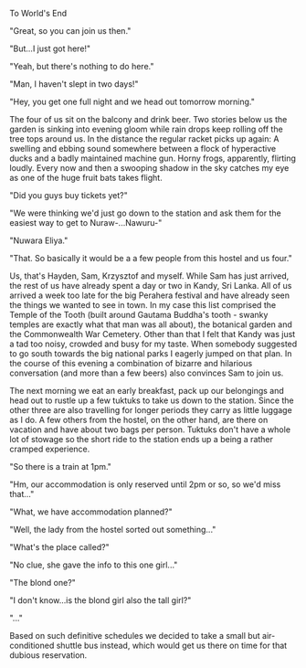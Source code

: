 To World's End


"Great, so you can join us then."

"But...I just got here!"

"Yeah, but there's nothing to do here."

"Man, I haven't slept in two days!"

"Hey, you get one full night and we head out tomorrow morning."

The four of us sit on the balcony and drink beer. Two stories below us the garden is sinking into evening gloom while rain drops keep rolling off the tree tops around us. In the distance the regular racket picks up again: A swelling and ebbing sound somewhere between a flock of hyperactive ducks and a badly maintained machine gun. Horny frogs, apparently, flirting loudly. Every now and then a swooping shadow in the sky catches my eye as one of the huge fruit bats takes flight.

"Did you guys buy tickets yet?"

"We were thinking we'd just go down to the station and ask them for the easiest way to get to Nuraw-...Nawuru-"

"Nuwara Eliya."

"That. So basically it would be a a few people from this hostel and us four."


Us, that's Hayden, Sam, Krzysztof and myself. While Sam has just arrived, the rest of us have already spent a day or two in Kandy, Sri Lanka. All of us arrived a week too late for the big Perahera festival and have already seen the things we wanted to see in town. In my case this list comprised the Temple of the Tooth (built around Gautama Buddha's tooth - swanky temples are exactly what that man was all about), the botanical garden and the Commonwealth War Cemetery. Other than that I felt that Kandy was just a tad too noisy, crowded and busy for my taste. When somebody suggested to go south towards the big national parks I eagerly jumped on that plan. In the course of this evening a combination of bizarre and hilarious conversation (and more than a few beers) also convinces Sam to join us. 

The next morning we eat an early breakfast, pack up our belongings and head out to rustle up a few tuktuks to take us down to the station. Since the other three are also travelling for longer periods they carry as little luggage as I do. A few others from the hostel, on the other hand, are there on vacation and have about two bags per person. Tuktuks don't have a whole lot of stowage so the short ride to the station ends up a being a rather cramped experience.

"So there is a train at 1pm."

"Hm, our accommodation is only reserved until 2pm or so, so we'd miss that..."

"What, we have accommodation planned?"

"Well, the lady from the hostel sorted out something..."

"What's the place called?"

"No clue, she gave the info to this one girl..."

"The blond one?"

"I don't know...is the blond girl also the tall girl?"

"..."


Based on such definitive schedules we decided to take a small but air-conditioned shuttle bus instead, which would get us there on time for that dubious reservation.


